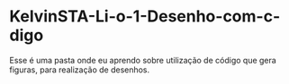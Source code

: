# KelvinSTA-Li-o-1-Desenho-com-c-digo
Esse é uma pasta onde eu aprendo sobre utilização de código que gera figuras, para realização de desenhos.
